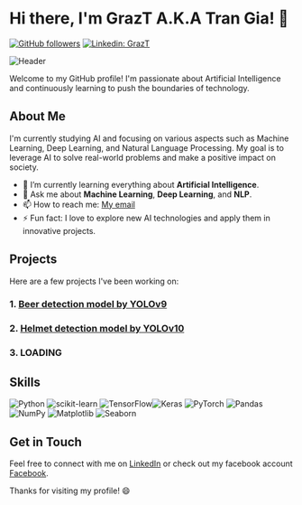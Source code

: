 # Hi there, I'm GrazT A.K.A Tran Gia! 👋

[![GitHub followers](https://img.shields.io/github/followers/dinhgia2106?label=Follow&style=social)](https://github.com/dinhgia2106) 
[![Linkedin: GrazT](https://img.shields.io/badge/-grazt-blue?style=flat-square&logo=Linkedin&logoColor=white&link=https://www.linkedin.com/in/grazt/)](https://www.linkedin.com/in/grazt/)

![Header](https://camo.githubusercontent.com/2d25116b341cf595a9ac9a8d726eb4b2c7cc25f4e6ec42618891a6535cc59938/68747470733a2f2f706e672e706e67747265652e636f6d2f7468756d625f6261636b2f66683236302f6261636b67726f756e642f32303233303732322f706e67747265652d7374756e6e696e672d33642d696c6c757374726174696f6e2d666561747572696e672d612d77686974652d6f7269656e74616c2d647261676f6e2d73696c686f75657474652d61646f726e65642d776974682d696d6167655f333737353239332e6a7067)

Welcome to my GitHub profile! I'm passionate about Artificial Intelligence and continuously learning to push the boundaries of technology.

## About Me

I'm currently studying AI and focusing on various aspects such as Machine Learning, Deep Learning, and Natural Language Processing. My goal is to leverage AI to solve real-world problems and make a positive impact on society.

- 🌱 I’m currently learning everything about **Artificial Intelligence**.
- 💬 Ask me about **Machine Learning**, **Deep Learning**, and **NLP**.
- 📫 How to reach me: [My email](mailto:giafaker2106@gmail.com)
- ⚡ Fun fact: I love to explore new AI technologies and apply them in innovative projects.

## Projects

Here are a few projects I've been working on:

### 1. [Beer detection model by YOLOv9](https://github.com/dinhgia2106/Beer-detection-model-by-YOLOv9)

### 2. [Helmet detection model by YOLOv10](https://github.com/dinhgia2106/Helmet-detect-by-YOLOv10)

### 3. LOADING

## Skills

![Python](https://img.shields.io/badge/Python-FFD43B?style=flat&logo=python&logoColor=blue) ![scikit-learn](https://img.shields.io/badge/scikit--learn-F7931E?style=flat&logo=scikit-learn&logoColor=white) ![TensorFlow](https://img.shields.io/badge/TensorFlow-FF6F00?style=flat&logo=TensorFlow&logoColor=white)![Keras](https://img.shields.io/badge/Keras-D00000?style=flat&logo=Keras&logoColor=white) ![PyTorch](https://img.shields.io/badge/PyTorch-EE4C2C?style=flat&logo=PyTorch&logoColor=white) ![Pandas](https://img.shields.io/badge/Pandas-150458?style=flat&logo=pandas&logoColor=white) ![NumPy](https://img.shields.io/badge/NumPy-013243?style=flat&logo=NumPy&logoColor=white) ![Matplotlib](https://img.shields.io/badge/Matplotlib-FFFFFF?style=flat&logo=matplotlib&logoColor=black) ![Seaborn](https://img.shields.io/badge/Seaborn-FFFFFF?style=flat&logoColor=blue) 

## Get in Touch

Feel free to connect with me on [LinkedIn](https://www.linkedin.com/in/grazt/) or check out my facebook account [Facebook](https://www.fb.com/grazt.2106).

Thanks for visiting my profile! 😄
